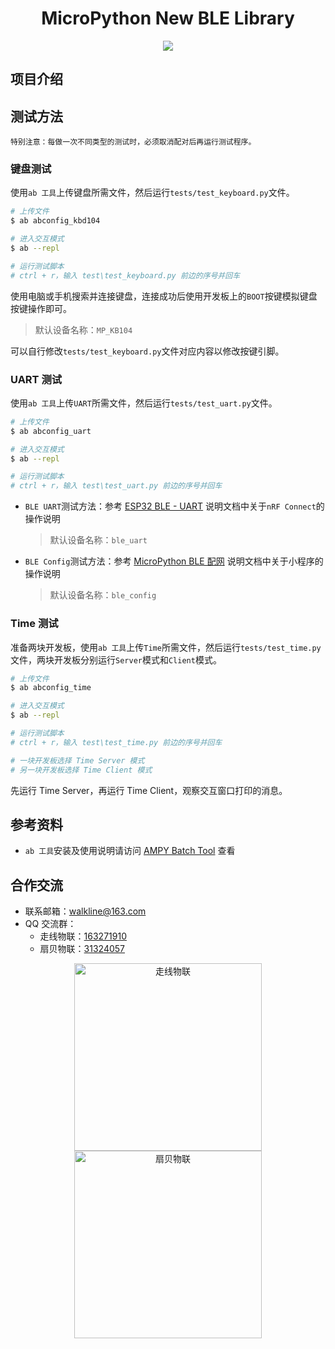 <h1 align="center">MicroPython New BLE Library</h1>

<p align="center"><img src="https://img.shields.io/badge/Licence-MIT-green.svg?style=for-the-badge" /></p>

## 项目介绍

## 测试方法

	特别注意：每做一次不同类型的测试时，必须取消配对后再运行测试程序。

### 键盘测试

使用`ab 工具`上传键盘所需文件，然后运行`tests/test_keyboard.py`文件。

```bash
# 上传文件
$ ab abconfig_kbd104

# 进入交互模式
$ ab --repl

# 运行测试脚本
# ctrl + r，输入 test\test_keyboard.py 前边的序号并回车
```

使用电脑或手机搜索并连接键盘，连接成功后使用开发板上的`BOOT`按键模拟键盘按键操作即可。

> 默认设备名称：`MP_KB104`

可以自行修改`tests/test_keyboard.py`文件对应内容以修改按键引脚。

### UART 测试

使用`ab 工具`上传`UART`所需文件，然后运行`tests/test_uart.py`文件。

```bash
# 上传文件
$ ab abconfig_uart

# 进入交互模式
$ ab --repl

# 运行测试脚本
# ctrl + r，输入 test\test_uart.py 前边的序号并回车
```

* `BLE UART`测试方法：参考 [ESP32 BLE - UART](https://gitee.com/walkline/esp32-ble-uart) 说明文档中关于`nRF Connect`的操作说明

	> 默认设备名称：`ble_uart`

* `BLE Config`测试方法：参考 [MicroPython BLE 配网](https://gitee.com/walkline/micropython_ble_config) 说明文档中关于小程序的操作说明

	> 默认设备名称：`ble_config`

### Time 测试

准备两块开发板，使用`ab 工具`上传`Time`所需文件，然后运行`tests/test_time.py`文件，两块开发板分别运行`Server`模式和`Client`模式。

```bash
# 上传文件
$ ab abconfig_time

# 进入交互模式
$ ab --repl

# 运行测试脚本
# ctrl + r，输入 test\test_time.py 前边的序号并回车

# 一块开发板选择 Time Server 模式
# 另一块开发板选择 Time Client 模式
```

先运行 Time Server，再运行 Time Client，观察交互窗口打印的消息。

## 参考资料

* `ab 工具`安装及使用说明请访问 [AMPY Batch Tool](https://gitee.com/walkline/a-batch-tool) 查看

## 合作交流

* 联系邮箱：<walkline@163.com>
* QQ 交流群：
	* 走线物联：[163271910](https://jq.qq.com/?_wv=1027&k=xtPoHgwL)
	* 扇贝物联：[31324057](https://jq.qq.com/?_wv=1027&k=yp4FrpWh)

<p align="center"><img src="https://gitee.com/walkline/WeatherStation/raw/docs/images/qrcode_walkline.png" width="300px" alt="走线物联"><img src="https://gitee.com/walkline/WeatherStation/raw/docs/images/qrcode_bigiot.png" width="300px" alt="扇贝物联"></p>
